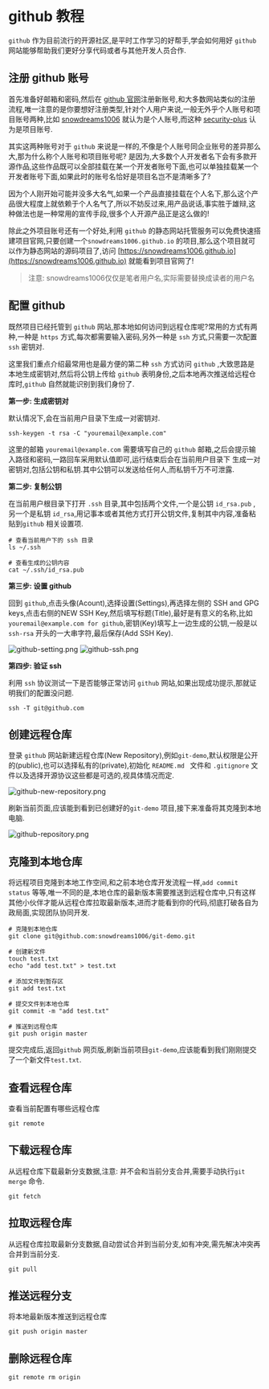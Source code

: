 # github 教程

`github` 作为目前流行的开源社区,是平时工作学习的好帮手,学会如何用好 `github` 网站能够帮助我们更好分享代码或者与其他开发人员合作.

## 注册 github 账号

首先准备好邮箱和密码,然后在 [github 官网](https://github.com)注册新账号,和大多数网站类似的注册流程,唯一注意的是你要想好注册类型,针对个人用户来说,一般无外乎个人账号和项目账号两种,比如 [snowdreams1006](https://github.com/snowdreams1006) 就认为是个人账号,而这种 [security-plus](https://github.com/snowdreams1006) 认为是项目账号.

其实这两种账号对于 `github` 来说是一样的,不像是个人账号同企业账号的差异那么大,那为什么称个人账号和项目账号呢?
是因为,大多数个人开发者名下会有多款开源作品,这些作品既可以全部挂载在某一个开发者账号下面,也可以单独挂载某一个开发者账号下面,如果此时的账号名恰好是项目名岂不是清晰多了?

因为个人刚开始可能并没多大名气,如果一个产品直接挂载在个人名下,那么这个产品很大程度上就依赖于个人名气了,所以不妨反过来,用产品说话,事实胜于雄辩,这种做法也是一种常用的宣传手段,很多个人开源产品正是这么做的!

除此之外项目账号还有一个好处,利用 `github` 的静态网站托管服务可以免费快速搭建项目官网,只要创建一个`snowdreams1006.github.io` 的项目,那么这个项目就可以作为静态网站的源码项目了,访问 [https://snowdreams1006.github.io](https://snowdreams1006.github.io) 就能看到项目官网了!

>注意: snowdreams1006仅仅是笔者用户名,实际需要替换成读者的用户名

## 配置 github

既然项目已经托管到 `github` 网站,那本地如何访问到远程仓库呢?常用的方式有两种,一种是 `https` 方式,每次都需要输入密码,另外一种是 `ssh` 方式,只需要一次配置`ssh` 密钥对.

这里我们重点介绍最常用也是最方便的第二种 `ssh` 方式访问 `github` ,大致思路是本地生成密钥对,然后将公钥上传给 `github` 表明身份,之后本地再次推送给远程仓库时,`github` 自然就能识别到我们身份了.

**第一步: 生成密钥对**

默认情况下,会在当前用户目录下生成一对密钥对.

```
ssh-keygen -t rsa -C "youremail@example.com"
```

这里的邮箱 `youremail@example.com` 需要填写自己的 `github` 邮箱,之后会提示输入路径和密码,一路回车采用默认值即可,运行结束后会在当前用户目录下
生成一对密钥对,包括公钥和私钥.其中公钥可以发送给任何人,而私钥千万不可泄露.

**第二步: 复制公钥**

在当前用户根目录下打开 `.ssh` 目录,其中包括两个文件,一个是公钥 `id_rsa.pub` ,另一个是私钥 `id_rsa`,用记事本或者其他方式打开公钥文件,复制其中内容,准备粘贴到`github` 相关设置项.

```
# 查看当前用户下的 ssh 目录
ls ~/.ssh

# 查看生成的公钥内容
cat ~/.ssh/id_rsa.pub
```

**第三步: 设置 github**

回到 `github`,点击头像(Acount),选择设置(Settings),再选择左侧的 SSH and GPG keys,点击右侧的NEW SSH Key,然后填写标题(Title),最好是有意义的名称,比如`youremail@example.com for github`,密钥(Key)填写上一边生成的公钥,一般是以`ssh-rsa` 开头的一大串字符,最后保存(Add SSH Key).

![github-setting.png](images/github-setting.png)
![github-ssh.png](images/github-ssh.png)

**第四步: 验证 ssh**

利用 `ssh` 协议测试一下是否能够正常访问 `github` 网站,如果出现成功提示,那就证明我们的配置没问题.

```
ssh -T git@github.com
```

## 创建远程仓库

登录 `github` 网站新建远程仓库(New Repository),例如`git-demo`,默认权限是公开的(public),也可以选择私有的(private),初始化 `README.md ` 文件和 `.gitignore` 文件以及选择开源协议这些都是可选的,视具体情况而定.

![github-new-repository.png](images/github-new-repository.png)

刷新当前页面,应该能到看到已创建好的`git-demo` 项目,接下来准备将其克隆到本地电脑.

![github-repository.png](images/github-repository.png)

## 克隆到本地仓库

将远程项目克隆到本地工作空间,和之前本地仓库开发流程一样,`add commit status` 等等,唯一不同的是,本地仓库的最新版本需要推送到远程仓库中,只有这样其他小伙伴才能从远程仓库拉取最新版本,进而才能看到你的代码,彻底打破各自为政局面,实现团队协同开发.

```
# 克隆到本地仓库
git clone git@github.com:snowdreams1006/git-demo.git

# 创建新文件
touch test.txt
echo "add test.txt" > test.txt

# 添加文件到暂存区
git add test.txt

# 提交文件到本地仓库
git commit -m "add test.txt"

# 推送到远程仓库
git push origin master
```

提交完成后,返回`github` 网页版,刷新当前项目`git-demo`,应该能看到我们刚刚提交了一个新文件`test.txt`.

## 查看远程仓库

查看当前配置有哪些远程仓库

```
git remote
```

## 下载远程仓库

从远程仓库下载最新分支数据,注意: 并不会和当前分支合并,需要手动执行`git merge` 命令.

```
git fetch
```

## 拉取远程仓库

从远程仓库拉取最新分支数据,自动尝试合并到当前分支,如有冲突,需先解决冲突再合并到当前分支.

```
git pull
```

## 推送远程分支

将本地最新版本推送到远程仓库

```
git push origin master
```

## 删除远程仓库

```
git remote rm origin
```